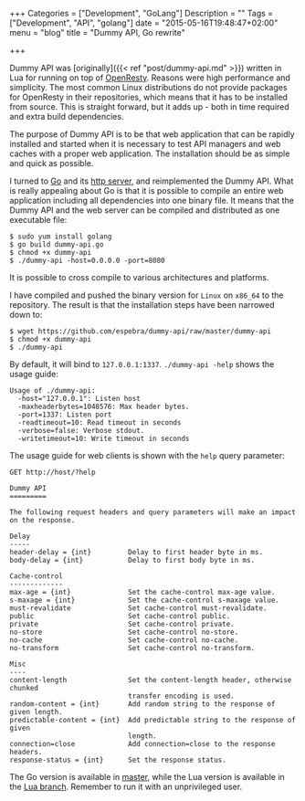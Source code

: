 +++
Categories = ["Development", "GoLang"]
Description = ""
Tags = ["Development", "API", "golang"]
date = "2015-05-16T19:48:47+02:00"
menu = "blog"
title = "Dummy API, Go rewrite"

+++

Dummy API was [originally]({{< ref "post/dummy-api.md" >}}) written in Lua for running on top of [OpenResty](https://www.openresty.org/). Reasons were high performance and simplicity. The most common Linux distributions do not provide packages for OpenResty in their repositories, which means that it has to be installed from source. This is straight forward, but it adds up - both in time required and extra build dependencies. 

The purpose of Dummy API is to be that web application that can be rapidly installed and started when it is necessary to test API managers and web caches with a proper web application. The installation should be as simple and quick as possible.

I turned to [Go](https://golang.org/) and its [http server](https://golang.org/pkg/net/http/), and reimplemented the Dummy API. What is really appealing about Go is that it is possible to compile an entire web application including all dependencies into one binary file. It means that the Dummy API and the web server can be compiled and distributed as one executable file:

    $ sudo yum install golang
    $ go build dummy-api.go
    $ chmod +x dummy-api
    $ ./dummy-api -host=0.0.0.0 -port=8080

It is possible to cross compile to various architectures and platforms. 

I have compiled and pushed the binary version for ``Linux`` on ``x86_64`` to the repository. The result is that the installation steps have been narrowed down to:

    $ wget https://github.com/espebra/dummy-api/raw/master/dummy-api
    $ chmod +x dummy-api
    $ ./dummy-api

By default, it will bind to ``127.0.0.1:1337``. ``./dummy-api -help`` shows the usage guide:

    Usage of ./dummy-api:
      -host="127.0.0.1": Listen host
      -maxheaderbytes=1048576: Max header bytes.
      -port=1337: Listen port
      -readtimeout=10: Read timeout in seconds
      -verbose=false: Verbose stdout.
      -writetimeout=10: Write timeout in seconds

The usage guide for web clients is shown with the ``help`` query parameter:

    GET http://host/?help

    Dummy API
    =========
    
    The following request headers and query parameters will make an impact on the response.
    
    Delay
    -----
    header-delay = {int}         Delay to first header byte in ms.
    body-delay = {int}           Delay to first body byte in ms.
    
    Cache-control
    -------------
    max-age = {int}              Set the cache-control max-age value.
    s-maxage = {int}             Set the cache-control s-maxage value.
    must-revalidate              Set cache-control must-revalidate.
    public                       Set cache-control public.
    private                      Set cache-control private.
    no-store                     Set cache-control no-store.
    no-cache                     Set cache-control no-cache.
    no-transform                 Set cache-control no-transform.
    
    Misc
    ----
    content-length               Set the content-length header, otherwise chunked
                                 transfer encoding is used.
    random-content = {int}       Add random string to the response of given length.
    predictable-content = {int}  Add predictable string to the response of given
                                 length.
    connection=close             Add connection=close to the response headers.
    response-status = {int}      Set the response status.

The Go version is available in [master](https://github.com/espebra/dummy-api/), while the Lua version is available in the [Lua branch](https://github.com/espebra/dummy-api/tree/lua). Remember to run it with an unprivileged user. 


